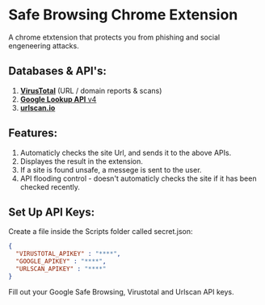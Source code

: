 # Safe Browsing Chrome Extension
A chrome etxtension that protects you from phishing and social engeneering attacks.

## Databases & API's:
  1. [**VirusTotal**](https://docs.virustotal.com/) (URL / domain reports & scans)<br>
  2. [**Google Lookup API** v4](https://developers.google.com/safe-browsing/v4)<br>
  3. [**urlscan.io**](https://urlscan.io/docs/api/) <br>


## Features:
  1. Automaticly checks the site Url, and sends it to the above APIs.<br>
  2. Displayes the result in the extension.<br>
  3. If a site is found unsafe, a messege is sent to the user.<br>
  4. API flooding control - doesn't automaticly checks the site if it has been checked recently.<br>

## Set Up API Keys:
  Create a file inside the Scripts folder called secret.json:<br>
  ```json
  {
    "VIRUSTOTAL_APIKEY" : "****",
    "GOOGLE_APIKEY" : "****", 
    "URLSCAN_APIKEY" : "****"
  }
  ```
  Fill out your Google Safe Browsing, Virustotal and Urlscan API keys.
